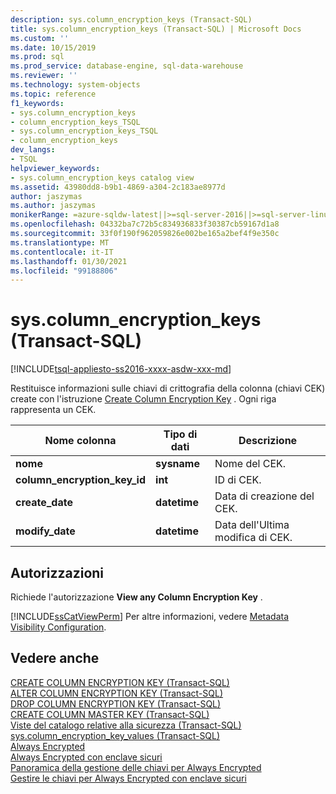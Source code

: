 ```yaml
---
description: sys.column_encryption_keys (Transact-SQL)
title: sys.column_encryption_keys (Transact-SQL) | Microsoft Docs
ms.custom: ''
ms.date: 10/15/2019
ms.prod: sql
ms.prod_service: database-engine, sql-data-warehouse
ms.reviewer: ''
ms.technology: system-objects
ms.topic: reference
f1_keywords:
- sys.column_encryption_keys
- column_encryption_keys_TSQL
- sys.column_encryption_keys_TSQL
- column_encryption_keys
dev_langs:
- TSQL
helpviewer_keywords:
- sys.column_encryption_keys catalog view
ms.assetid: 43980dd8-b9b1-4869-a304-2c183ae8977d
author: jaszymas
ms.author: jaszymas
monikerRange: =azure-sqldw-latest||>=sql-server-2016||>=sql-server-linux-2017||=azuresqldb-mi-current
ms.openlocfilehash: 04332ba7c72b5c834936833f30387cb59167d1a8
ms.sourcegitcommit: 33f0f190f962059826e002be165a2bef4f9e350c
ms.translationtype: MT
ms.contentlocale: it-IT
ms.lasthandoff: 01/30/2021
ms.locfileid: "99188806"
---
```

# <a name="syscolumn_encryption_keys--transact-sql"></a>sys.column_encryption_keys (Transact-SQL)
[!INCLUDE[tsql-appliesto-ss2016-xxxx-asdw-xxx-md](../../includes/tsql-appliesto-ss2016-xxxx-asdw-xxx-md.md)]

  Restituisce informazioni sulle chiavi di crittografia della colonna (chiavi CEK) create con l'istruzione [Create Column Encryption Key](../../t-sql/statements/create-column-encryption-key-transact-sql.md) . Ogni riga rappresenta un CEK.  
  
|Nome colonna|Tipo di dati|Descrizione|  
|-----------------|---------------|-----------------|  
|**nome**|**sysname**|Nome del CEK.|  
|**column_encryption_key_id**|**int**|ID di CEK.|  
|**create_date**|**datetime**|Data di creazione del CEK.|  
|**modify_date**|**datetime**|Data dell'Ultima modifica di CEK.|  
  
## <a name="permissions"></a>Autorizzazioni  
 Richiede l'autorizzazione **View any Column Encryption Key** .  
  
 [!INCLUDE[ssCatViewPerm](../../includes/sscatviewperm-md.md)] Per altre informazioni, vedere [Metadata Visibility Configuration](../../relational-databases/security/metadata-visibility-configuration.md).  
  
## <a name="see-also"></a>Vedere anche  
 [CREATE COLUMN ENCRYPTION KEY &#40;Transact-SQL&#41;](../../t-sql/statements/create-column-encryption-key-transact-sql.md)   
 [ALTER COLUMN ENCRYPTION KEY &#40;Transact-SQL&#41;](../../t-sql/statements/alter-column-encryption-key-transact-sql.md)   
 [DROP COLUMN ENCRYPTION KEY &#40;Transact-SQL&#41;](../../t-sql/statements/drop-column-encryption-key-transact-sql.md)   
 [CREATE COLUMN MASTER KEY &#40;Transact-SQL&#41;](../../t-sql/statements/create-column-master-key-transact-sql.md)   
 [Viste del catalogo relative alla sicurezza &#40;Transact-SQL&#41;](../../relational-databases/system-catalog-views/security-catalog-views-transact-sql.md)   
 [sys.column_encryption_key_values &#40;Transact-SQL&#41;](../../relational-databases/system-catalog-views/sys-column-encryption-key-values-transact-sql.md)  
 [Always Encrypted](../../relational-databases/security/encryption/always-encrypted-database-engine.md)   
 [Always Encrypted con enclave sicuri](../../relational-databases/security/encryption/always-encrypted-enclaves.md)   
 [Panoramica della gestione delle chiavi per Always Encrypted](../../relational-databases/security/encryption/overview-of-key-management-for-always-encrypted.md)   
 [Gestire le chiavi per Always Encrypted con enclave sicuri](../../relational-databases/security/encryption/always-encrypted-enclaves-manage-keys.md)    

  
  
